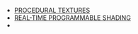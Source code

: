 

 - [PROCEDURAL TEXTURES](https://github.com/mebusy/notes/blob/master/dev_notes/Texture_and_Modeling.md)
 - [REAL-TIME PROGRAMMABLE SHADING](https://github.com/mebusy/notes/blob/master/dev_notes/REALTIME_PROGRAMMABLE_SHADING.md)
 - 